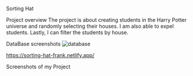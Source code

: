 Sorting Hat

Project overview
The project is about creating students in the Harry Potter universe and randomly selecting their houses. I am also able to expel students. Lastly, I can filter the students by house.

DataBase screenshots
![database](1.png"screenshot_one")

https://sorting-hat-frank.netlify.app/

Screenshots of my Project
